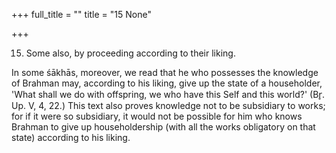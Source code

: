 +++
full_title = ""
title = "15 None"

+++


15. Some also, by proceeding according to their liking.

In some śākhās, moreover, we read that he who possesses the knowledge of Brahman may, according to his liking, give up the state of a householder, 'What shall we do with offspring, we who have this Self and this world?' (Br̥. Up. V, 4, 22.) This text also proves knowledge not to be subsidiary to works; for if it were so subsidiary, it would not be possible for him who knows Brahman to give up householdership (with all the works obligatory on that state) according to his liking.

